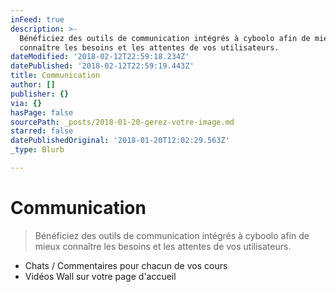 ```yaml
---
inFeed: true
description: >-
  Bénéficiez des outils de communication intégrés à cyboolo afin de mieux
  connaître les besoins et les attentes de vos utilisateurs.
dateModified: '2018-02-12T22:59:18.234Z'
datePublished: '2018-02-12T22:59:19.443Z'
title: Communication
author: []
publisher: {}
via: {}
hasPage: false
sourcePath: _posts/2018-01-20-gerez-votre-image.md
starred: false
datePublishedOriginal: '2018-01-20T12:02:29.563Z'
_type: Blurb

---
```

# Communication

> Bénéficiez des outils de communication intégrés à cyboolo afin de mieux connaître les besoins et les attentes de vos utilisateurs.

* Chats / Commentaires pour chacun de vos cours
* Vidéos Wall sur votre page d'accueil